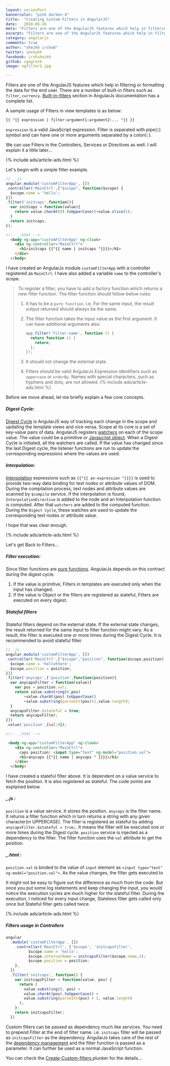 ```yaml
---
layout: seriesPost
bannercolor: "pink darken-4"
title:  "Creating Custom Filters in AngularJS"
date:   2018-06-26
meta: "Filters are one of the AngularJS features which help in filtering or formatting the data for the end user"
excerpt: "Filters are one of the AngularJS features which help in filtering or formatting the data for the end user"
category: angularjs
comments: true
author: "sheikh irshad"
twitter: imshykh	
facebook: irshsheikh
github: igagrock
image: ngfilter2.jpg

---
```


Filters are one of the AngularJS features which help in filtering or formatting the data for the end user.
There are a number of built-in filters such as `filter`, `currency`. [Built-in-filters](https://docs.angularjs.org/api/ng/filter) section in AngularJs documentation has a complete list.

A sample usage of Filters in view templates is as below:   


```html
{{ "{{ expression | filter:argument1:argument2:... "}} }}
```

`expression` is a valid JavaScript expression. Filter is separated with  pipe(`|`) symbol and can have one or more arguments separated by a colon(`:`). 

We can use Filters in the Controllers, Services or Directives as well. I will explain it a little later...

{% include ads/article-ads.html %}

Let's begin with a simple filter example.

```js
// _.js
angular.module('customFilterApp', [])
.controller('MainCtrl',["$scope", function($scope) {
  $scope.name = 'hello';
}])
.filter('initcaps',function(){
  var initcaps = function(value){
    return value.charAt(0).toUpperCase()+value.slice(1);
  }
  return initcaps;
});
```


```html
<!-- _.html -->
  <body ng-app="customFilterApp" ng-cloak>
    <div ng-controller="MainCtrl">
      <h1>initcaps {{"{{ name | initcaps "}}}}</h1>
    </div>
  </body>
```

I have created an AngularJs module `customFilterApp` with a controller registered as  `MainCtrl`. I have also added a variable `name` to the controller's scope. 

> To register a filter, you have to add a factory function which returns a new filter function. 
> The filter function should follow below rules:
> 1. It has to be a `pure function`. i.e. For the same input, the result output returned should always be the same.
>
> 2. The filter function takes the input value as the first argument. It can have additional arguments also.
>
>    ```js
>    app.filter('filter-name', function () {
>      return function () {
>        return;
>      };
>    });
>    ```
>
>    
>
> 3. It should not change the external state. 
>
> 4. Filters should be valid AngularJs Expression identifiers such as `uppercase` or `orderBy`. Names with special characters, such as hyphens and dots, are not allowed. 
{% include ads/article-ads.html %}

Before we move ahead, let me briefly explain a few core concepts.

##### Digest Cycle:

[Digest Cycle](https://docs.angularjs.org/api/ng/type/$rootScope.Scope#$digest) is AngularJS way of tracking each change in the scope and updating the template views and vice versa. Scope at its core is a set of key-value pairs of data. AngularJS registers [watchers](https://docs.angularjs.org/api/ng/type/$rootScope.Scope#$watch) on each of the scope value. The value could be a primitive or [Javascript object](https://developer.mozilla.org/en-US/docs/Web/JavaScript/Guide/Working_with_Objects). When a Digest Cycle is initiated, all the watchers are called. If the value has changed since the last Digest cycle, the listener functions are run to update the corresponding expressions where the values are used. 

##### Interpolation:

[Interpolation](https://docs.angularjs.org/guide/interpolation) expressions such as `{{"{{ an-expression "}}}}` is used to provide two-way data binding for text nodes or attribute values of DOM. During the compilation process, text nodes and attribute values are scanned by `$compile`  service. If the interpolation is found, `InterpolationDirective` is added to the node and an Interpolation function is computed. After that `watchers`  are added to the computed function. During the `Digest Cycle`, these watches are used to update the corresponding text nodes or attribute value.

I hope that was clear enough.

{% include ads/article-ads.html %}

Let's get Back to Filters...

##### Filter execution:

Since filter functions are [pure functions](https://en.wikipedia.org/wiki/Pure_function).  AngularJs depends on this contract during the digest cycle. 
1. If the value is primitive, Filters in templates are executed only when the input has changed.
2. If the value is Object or the filters are registered as stateful, Filters are executed on every digest.

##### Stateful filters

Stateful filters depend on the external state. If the external state changes, the result returned for the same input to filter function might vary. As a result, the filter is executed one or more times during the Digest Cycle. It is recommended to avoid stateful filter. 

```js
//_.js
angular.module('customFilterApp', [])
.controller('MainCtrl',["$scope","position", function($scope,position) {
  $scope.name = 'hellothere';
  $scope.position = position;
}])
.filter('anycaps',['position',function(position){
  var anycapsFilter = function(value){
    var pos = position.val;
    return value.substring(0,pos)
        +value.charAt(pos).toUpperCase()
        +value.substring(parseInt(pos)+1,value.length);
  }
  anycapsFilter.$stateful = true;
  return anycapsFilter;
}])
.value('position',{val:0});
```
```html
<!-- _.html -->

 <body ng-app="customFilterApp" ng-cloak>
    <div ng-controller="MainCtrl">
      caps position: <input type="text" ng-model="position.val">
      <h1>anycaps {{"{{ name | anycaps " }}}}</h1>
    </div>
  </body>
```

I have created a stateful filter above. It is dependent on a value service to fetch the position. It is also registered as stateful. The code points are explained below.

##### _.js :

`position` is a value service. It stores the position. `anycaps` is the filter name. It returns a filter function which in turn returns a string with any given character(in UPPERCASE). The filter is registered as stateful by adding `anycapsFilter.$stateful = true;`.  It means the filter will be executed one or more times during the Digest cycle. `position` service is injected as a dependency to the filter. The filter function uses the `val` attribute to get the position.

##### _.html :

`position.val` is binded to the value of `input` element as `<input type="text" ng-model="position.val">`. As the value changes, the filter gets executed.to

It might not be easy to figure out the difference as much from the code. But once you put some log statements and keep changing the input, you would notice the execution cycles are much higher for the stateful filter. During the execution, I noticed for every input change, Stateless filter gets called only once but Stateful filter gets called twice.

{% include ads/article-ads.html %}

##### Filters usage in Controllers

```js
angular
  .module('customFilterApp', [])
    .controller('MainCtrl', ['$scope', 'initcapsFilter',  				                 function($scope, initcapsFilter) {
          $scope.name = 'hello';
          $scope.internalName = initcapsFilter($scope.name,3);
          $scope.position = position;
    },
  ])
  .filter('initcaps', function() {
    var initcapsFilter = function(value, pos) {
      return (
        value.substring(0, pos) +
        value.charAt(pos).toUpperCase() +
        value.substring(parseInt(pos) + 1, value.length)
      );
    };
    return initcapsFilter;
  })
```

Custom filters can be passed as dependency much like services. You need to prepend Filter at the end of filter name. i.e. `initcaps` filter will be passed as `initcapsFilter` as the dependency.  AngularJs takes care of the rest of the [dependency management](https://docs.angularjs.org/guide/di) and the filter function is passed as a parameter. It can further be used as a normal JavaScript function.

You can check the [Create-Custom-filters ](https://next.plnkr.co/edit/rxGiA5vpJoB9YuTJ?preview) plunker for the details...









